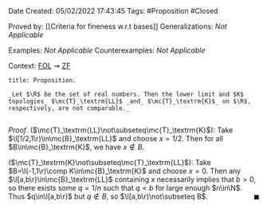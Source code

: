 <br />
<br />

Date Created: 05/02/2022 17:43:45
Tags: #Proposition #Closed 

Proved by: [[Criteria for fineness w.r.t bases]]
Generalizations: _Not Applicable_

Examples: _Not Applicable_
Counterexamples: _Not Applicable_

Context: [$\textrm{FOL}$](obsidian://open?file=First%20Order%20Logic)$\,\,\rightsquigarrow\,\,$[$\textrm{ZF}$](obsidian://open?file=Zermelo-Fraenkel%20Set%20Theory)

``` ad-Proposition
title: Proposition.

_Let $\R$ be the set of real numbers. Then the lower limit and $K$ topologies_ $\mc{T}_\textrm{LL}$ _and_ $\mc{T}_\textrm{K}$_ on $\R$, respectively, are not comparable._


```

_Proof_. ($\mc{T}_\textrm{LL}\not\subseteq\mc{T}_\textrm{K}$): Take $\l[1/2,1\r)\in\mc{B}_\textrm{LL}$ and choose $x=1/2$. Then for all $B\in\mc{B}_\textrm{K}$, we have $x\not\in B$.

($\mc{T}_\textrm{K}\not\subseteq\mc{T}_\textrm{LL}$): Take $B=\l(-1,1\r)\comp K\in\mc{B}_\textrm{K}$ and choose $x=0$. Then any $\l[a,b\r)\in\mc{B}_\textrm{LL}$ containing $x$ necessarily implies that $b>0$, so there exists some $q=1/n$ such that $q<b$ for large enough $n\in\N$. Thus $q\in\l[a,b\r)$ but $q\not\in B$, so $\l[a,b\r)\not\subseteq B$.<span style="float:right;">$\blacksquare$</span>
